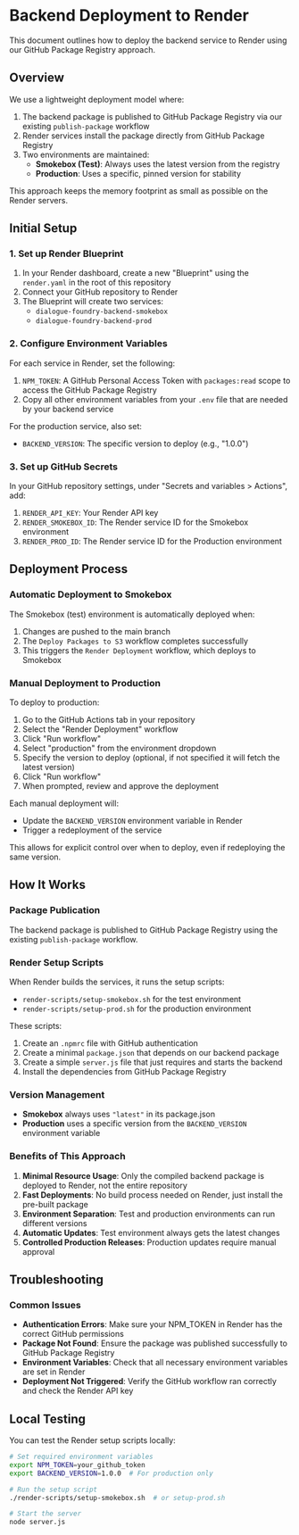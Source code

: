# Backend Deployment to Render

This document outlines how to deploy the backend service to Render using our GitHub Package Registry approach.

## Overview

We use a lightweight deployment model where:

1. The backend package is published to GitHub Package Registry via our existing `publish-package` workflow
2. Render services install the package directly from GitHub Package Registry
3. Two environments are maintained:
   - **Smokebox (Test)**: Always uses the latest version from the registry
   - **Production**: Uses a specific, pinned version for stability

This approach keeps the memory footprint as small as possible on the Render servers.

## Initial Setup

### 1. Set up Render Blueprint

1. In your Render dashboard, create a new "Blueprint" using the `render.yaml` in the root of this repository
2. Connect your GitHub repository to Render
3. The Blueprint will create two services:
   - `dialogue-foundry-backend-smokebox` 
   - `dialogue-foundry-backend-prod`

### 2. Configure Environment Variables

For each service in Render, set the following:

1. `NPM_TOKEN`: A GitHub Personal Access Token with `packages:read` scope to access the GitHub Package Registry
2. Copy all other environment variables from your `.env` file that are needed by your backend service

For the production service, also set:
- `BACKEND_VERSION`: The specific version to deploy (e.g., "1.0.0")

### 3. Set up GitHub Secrets

In your GitHub repository settings, under "Secrets and variables > Actions", add:

1. `RENDER_API_KEY`: Your Render API key
2. `RENDER_SMOKEBOX_ID`: The Render service ID for the Smokebox environment
3. `RENDER_PROD_ID`: The Render service ID for the Production environment

## Deployment Process

### Automatic Deployment to Smokebox

The Smokebox (test) environment is automatically deployed when:

1. Changes are pushed to the main branch
2. The `Deploy Packages to S3` workflow completes successfully
3. This triggers the `Render Deployment` workflow, which deploys to Smokebox

### Manual Deployment to Production

To deploy to production:

1. Go to the GitHub Actions tab in your repository
2. Select the "Render Deployment" workflow
3. Click "Run workflow"
4. Select "production" from the environment dropdown
5. Specify the version to deploy (optional, if not specified it will fetch the latest version)
6. Click "Run workflow"
7. When prompted, review and approve the deployment

Each manual deployment will:
- Update the `BACKEND_VERSION` environment variable in Render
- Trigger a redeployment of the service

This allows for explicit control over when to deploy, even if redeploying the same version.

## How It Works

### Package Publication

The backend package is published to GitHub Package Registry using the existing `publish-package` workflow.

### Render Setup Scripts

When Render builds the services, it runs the setup scripts:

- `render-scripts/setup-smokebox.sh` for the test environment
- `render-scripts/setup-prod.sh` for the production environment

These scripts:
1. Create an `.npmrc` file with GitHub authentication
2. Create a minimal `package.json` that depends on our backend package
3. Create a simple `server.js` file that just requires and starts the backend
4. Install the dependencies from GitHub Package Registry

### Version Management

- **Smokebox** always uses `"latest"` in its package.json
- **Production** uses a specific version from the `BACKEND_VERSION` environment variable

### Benefits of This Approach

1. **Minimal Resource Usage**: Only the compiled backend package is deployed to Render, not the entire repository
2. **Fast Deployments**: No build process needed on Render, just install the pre-built package
3. **Environment Separation**: Test and production environments can run different versions
4. **Automatic Updates**: Test environment always gets the latest changes
5. **Controlled Production Releases**: Production updates require manual approval

## Troubleshooting

### Common Issues

- **Authentication Errors**: Make sure your NPM_TOKEN in Render has the correct GitHub permissions
- **Package Not Found**: Ensure the package was published successfully to GitHub Package Registry
- **Environment Variables**: Check that all necessary environment variables are set in Render
- **Deployment Not Triggered**: Verify the GitHub workflow ran correctly and check the Render API key

## Local Testing

You can test the Render setup scripts locally:

```bash
# Set required environment variables
export NPM_TOKEN=your_github_token
export BACKEND_VERSION=1.0.0  # For production only

# Run the setup script
./render-scripts/setup-smokebox.sh  # or setup-prod.sh

# Start the server
node server.js
``` 